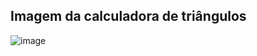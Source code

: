 
## Imagem da calculadora de triângulos


![image](https://user-images.githubusercontent.com/102314911/213091791-4fd0dfb2-79b8-4089-a89f-d363c96fa17e.png)


